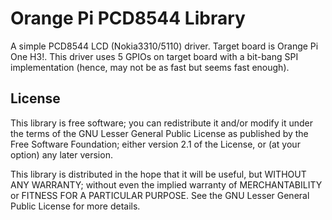 Orange Pi PCD8544 Library
============================
A simple PCD8544 LCD (Nokia3310/5110) driver. Target board is Orange Pi One H3!.
This driver uses 5 GPIOs on target board with a bit-bang SPI implementation (hence, may not be as fast but seems fast enough).

License
-------
This library is free software; you can redistribute it and/or
modify it under the terms of the GNU Lesser General Public
License as published by the Free Software Foundation; either
version 2.1 of the License, or (at your option) any later version.

This library is distributed in the hope that it will be useful,
but WITHOUT ANY WARRANTY; without even the implied warranty of
MERCHANTABILITY or FITNESS FOR A PARTICULAR PURPOSE. See the GNU
Lesser General Public License for more details.
